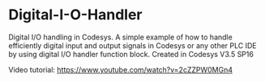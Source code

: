 # Digital-I-O-Handler
Digital I/O handling in Codesys.
A simple example of how to handle efficiently digital input and output signals in Codesys or any other PLC IDE by using digital I/O handler function block. 
Created in Codesys V3.5 SP16

Video tutorial: https://www.youtube.com/watch?v=2cZZPW0MGn4
